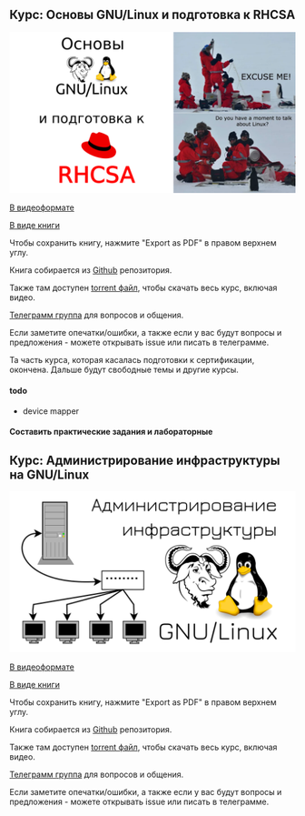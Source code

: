 ## Курс: Основы GNU/Linux и подготовка к RHCSA

![](basis.png)

[В видеоформате](https://youtube.com/playlist?list=PLisqB92_b4TlQH3jVGf6lrFMVqalCTjAQ)

[В виде книги](https://basis.gnulinux.pro)

Чтобы сохранить книгу, нажмите "Export as PDF" в правом верхнем углу.

Книга собирается из [Github](https://github.com/gnulinuxpro/basis/) репозитория.

Также там доступен [torrent файл](https://github.com/gnulinuxpro/basis/blob/master/gnu-linux-rhcsa.torrent), чтобы скачать весь курс, включая видео.

[Телеграмм группа](https://t.me/gnuslashlinux) для вопросов и общения.

Если заметите опечатки/ошибки, а также если у вас будут вопросы и предложения - можете открывать issue или писать в телеграмме.

Та часть курса, которая касалась подготовки к сертификации, окончена. Дальше будут свободные темы и другие курсы. 

#### todo

- device mapper

#### Составить практические задания и лабораторные 

## Курс: Администрирование инфраструктуры на GNU/Linux

![](infra.png)

[В видеоформате](https://youtube.com/playlist?list=PLisqB92_b4TlPVUnmIpXLOSgDuT6JB0XN)

[В виде книги](https://infra.gnulinux.pro)

Чтобы сохранить книгу, нажмите "Export as PDF" в правом верхнем углу.

Книга собирается из [Github](https://github.com/gnulinuxpro/infra/) репозитория.

Также там доступен [torrent файл](https://github.com/gnulinuxpro/infra/blob/master/infra.torrent), чтобы скачать весь курс, включая видео.

[Телеграмм группа](https://t.me/gnuslashlinux) для вопросов и общения.

Если заметите опечатки/ошибки, а также если у вас будут вопросы и предложения - можете открывать issue или писать в телеграмме.